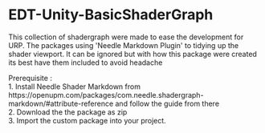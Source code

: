 # EDT-Unity-BasicShaderGraph
This collection of shadergraph were made to ease the development for URP. The packages using 'Needle Markdown Plugin' to tidying up the shader viewport. It can be ignored but with how this package were created its best have them included to avoid headache


<p>Prerequisite :
<br>1. Install Needle Shader Markdown from https://openupm.com/packages/com.needle.shadergraph-markdown/#attribute-reference and follow the guide from there
<br>2. Download the the package as zip 
<br>3. Import the custom package into your project. 

